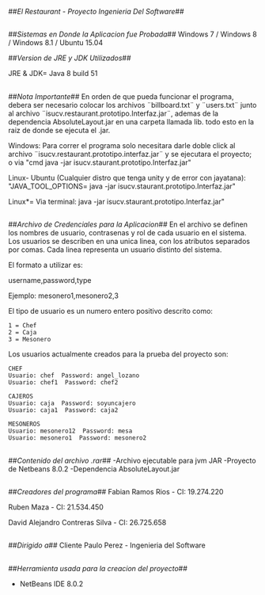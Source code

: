 ##*El Restaurant - Proyecto Ingenieria Del Software*##

##
##*Sistemas en Donde la Aplicacion fue Probada*##
Windows 7 / Windows 8 / Windows 8.1 / Ubuntu 15.04

##*Version de JRE y JDK Utilizados*##

JRE & JDK= Java 8 build 51

##
##*Nota Importante*##
En orden de que pueda funcionar el programa, debera ser necesario colocar los archivos ¨billboard.txt¨ y ¨users.txt¨ junto al archivo ¨isucv.restaurant.prototipo.Interfaz.jar¨, ademas de la dependencia AbsoluteLayout.jar en una carpeta llamada lib. todo esto en la raiz de donde se ejecuta el .jar.

Windows: Para correr el programa solo necesitara darle doble click al archivo ¨isucv.restaurant.prototipo.interfaz.jar¨ y se ejecutara el proyecto; o via "cmd java -jar isucv.staurant.prototipo.Interfaz.jar"

Linux- Ubuntu (Cualquier distro que tenga unity y de error con jayatana): "JAVA_TOOL_OPTIONS= java -jar isucv.staurant.prototipo.Interfaz.jar"

Linux*= Via terminal: java -jar isucv.staurant.prototipo.Interfaz.jar"

##
##*Archivo de Credenciales para la Aplicacion*##
En el archivo se definen los nombres de usuario, contrasenas y rol de cada usuario en el sistema.
Los usuarios se describen en una unica linea, con los atributos separados por comas.
Cada linea representa un usuario distinto del sistema.

El formato a utilizar es:


username,password,type

Ejemplo: mesonero1,mesonero2,3


El tipo de usuario es un numero entero positivo descrito como:

	1 = Chef
	2 = Caja
	3 = Mesonero

Los usuarios actualmente creados para la prueba del proyecto son:

	CHEF
	Usuario: chef  Password: angel_lozano
	Usuario: chef1  Password: chef2

	CAJEROS
	Usuario: caja  Password: soyuncajero
	Usuario: caja1  Password: caja2

	MESONEROS
	Usuario: mesonero12  Password: mesa
	Usuario: mesonero1  Password: mesonero2

##
##*Contenido del archivo .rar*##
-Archivo ejecutable para jvm JAR
-Proyecto de Netbeans 8.0.2
-Dependencia AbsoluteLayout.jar


##
##*Creadores del programa*##
Fabian Ramos Rios - CI: 19.274.220


Ruben Maza - CI: 21.534.450


David Alejandro Contreras Silva - CI: 26.725.658
##
##*Dirigido a*##
Cliente Paulo Perez - Ingenieria del Software

##
##*Herramienta usada para la creacion del proyecto*##
- NetBeans IDE 8.0.2
